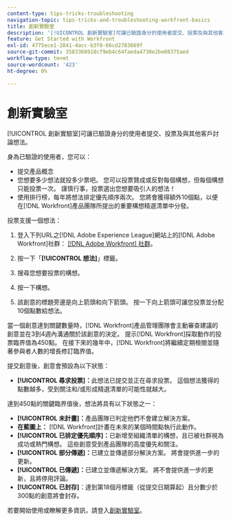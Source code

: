 ```yaml
---
content-type: tips-tricks-troubleshooting
navigation-topic: tips-tricks-and-troubleshooting-workfront-basics
title: 創新實驗室
description: '[!UICONTROL 創新實驗室]可讓已驗證身分的使用者提交、投票及與其他客戶討論想法。'
feature: Get Started with Workfront
exl-id: 4775ece1-2841-4acc-b3f0-66cd2783669f
source-git-commit: 3583368918cf9eb4c64faeda4730e2be08375aed
workflow-type: tm+mt
source-wordcount: '423'
ht-degree: 0%

---
```


# 創新實驗室

[!UICONTROL 創新實驗室]可讓已驗證身分的使用者提交、投票及與其他客戶討論想法。

身為已驗證的使用者，您可以：

* 提交產品概念
* 您想要多少想法就投多少票吧。 您可以投票贊成或反對每個構想，但每個構想只能投票一次。 謹慎行事，投票選出您想要吸引人的想法！
* 使用排行榜，每年將想法排定優先順序兩次。 您將會獲得額外10個點，以便在[!DNL Workfront]產品團隊所提出的重要構想精選清單中分發。

投票支援一個想法：

1. 登入下列URL之[!DNL Adobe Experience League]網站上的[!DNL Adobe Workfront]社群： [[!DNL Adobe Workfront] 社群](https://experienceleaguecommunities.adobe.com/t5/workfront/ct-p/workfront)。

1. 按一下「**[!UICONTROL 想法]**」標籤。

1. 搜尋您想要投票的構想。
1. 按一下構想。
1. 該創意的標題旁邊是向上箭頭和向下箭頭。 按一下向上箭頭可讓您投票並分配10個點數給想法。

當一個創意達到關鍵數量時，[!DNL Workfront]產品管理團隊會主動審查建議的創意並在3到4週內溝通關於該創意的決定。 提示[!DNL Workfront]採取動作的投票臨界值為450點。 在接下來的幾年中，[!DNL Workfront]將繼續定期檢閱並隨著參與者人數的增長修訂臨界值。

提交創意後，創意會預設為以下狀態：

* **[!UICONTROL 尋求投票]：**&#x200B;此想法已提交並正在尋求投票。 這個想法獲得的點數越多，受到關注和/或形成精選清單的可能性就越大。

達到450點的關鍵臨界值後，想法將具有以下狀態之一：

* **[!UICONTROL 未計畫]：**&#x200B;產品團隊已判定他們不會建立解決方案。
* **在藍圖上：** [!DNL Workfront]計畫在未來的某個時間點執行此動作。
* **[!UICONTROL 已排定優先順序]：**&#x200B;已新增至組織清單的構想，且已被社群視為成功或熱門構想。 這些創意受到產品團隊的高度優先和關注。
* **[!UICONTROL 部分傳遞]：**&#x200B;已建立並傳遞部分解決方案。 將會提供進一步的更新。
* **[!UICONTROL 已傳遞]：**&#x200B;已建立並傳遞解決方案。 將不會提供進一步的更新，且將停用評論。
* **[!UICONTROL 已封存]**：達到第18個月標籤（從提交日期算起）且分數少於300點的創意將會封存。

若要開始使用或瞭解更多資訊，請登入[創新實驗室](https://experienceleaguecommunities.adobe.com/t5/workfront/ct-p/workfront)。
